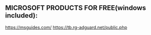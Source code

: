 ## MICROSOFT PRODUCTS FOR FREE(windows included):
https://msguides.com/
https://tb.rg-adguard.net/public.php
